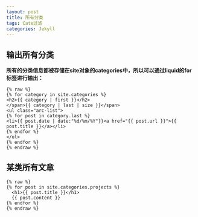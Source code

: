 ```yaml
---
layout: post
title: 所有分类
tags: Cate过滤
categories: Jekyll
---
```


## 输出所有分类
**所有的分类信息都被存储在site对象的categories中，所以可以通过liquid的for标签进行输出：**

	{% raw %}
	{% for category in site.categories %}
	<h2>{{ category | first }}</h2>
	</span>{{ category | last | size }}</span>
	<ul class="arc-list">
	{% for post in category.last %}
	<li>{{ post.date | date:"%d/%m/%Y"}}<a href="{{ post.url }}">{{ post.title }}</a></li>
	{% endfor %}
	</ul>
	{% endfor %}
	{% endraw %}
	



## 某类所有文章
	{% raw %}
	{% for post in site.categories.projects %}
	  <h1>{{ post.title }}</h1>
	  {{ post.content }}
	{% endfor %}
	{% endraw %}
